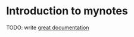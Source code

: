 # Introduction to mynotes

TODO: write [great documentation](http://jacobian.org/writing/what-to-write/)
